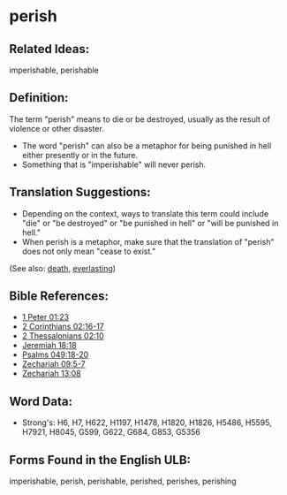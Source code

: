 # perish

## Related Ideas:

imperishable, perishable

## Definition:

The term "perish" means to die or be destroyed, usually as the result of violence or other disaster. 

* The word "perish" can also be a metaphor for being punished in hell either presently or in the future.
* Something that is "imperishable" will never perish.

## Translation Suggestions:

* Depending on the context, ways to translate this term could include "die" or "be destroyed" or "be punished in hell" or "will be punished in hell."
* When perish is a metaphor, make sure that the translation of "perish" does not only mean "cease to exist."

(See also: [death](../other/death.md), [everlasting](../kt/eternity.md))

## Bible References:

* [1 Peter 01:23](rc://en/tn/help/1pe/01/23)
* [2 Corinthians 02:16-17](rc://en/tn/help/2co/02/16)
* [2 Thessalonians 02:10](rc://en/tn/help/2th/02/10)
* [Jeremiah 18:18](rc://en/tn/help/jer/18/18)
* [Psalms 049:18-20](rc://en/tn/help/psa/049/018)
* [Zechariah 09:5-7](rc://en/tn/help/zec/09/05)
* [Zechariah 13:08](rc://en/tn/help/zec/13/08)

## Word Data:

* Strong's: H6, H7, H622, H1197, H1478, H1820, H1826, H5486, H5595, H7921, H8045, G599, G622, G684, G853, G5356

## Forms Found in the English ULB:

imperishable, perish, perishable, perished, perishes, perishing


